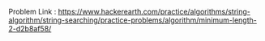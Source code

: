 Problem Link : https://www.hackerearth.com/practice/algorithms/string-algorithm/string-searching/practice-problems/algorithm/minimum-length-2-d2b8af58/